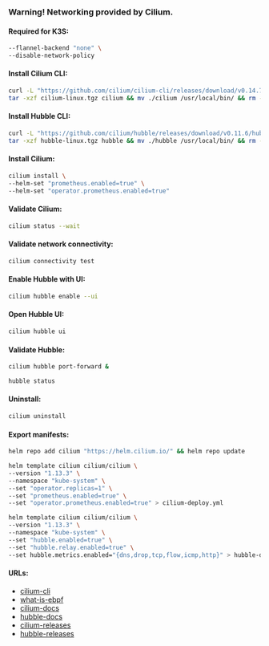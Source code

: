 ### Warning! Networking provided by Cilium.

#### Required for K3S:
```bash
--flannel-backend "none" \
--disable-network-policy
```

#### Install Cilium CLI:
```bash
curl -L "https://github.com/cilium/cilium-cli/releases/download/v0.14.7/cilium-linux-amd64.tar.gz" -o cilium-linux.tgz && \
tar -xzf cilium-linux.tgz cilium && mv ./cilium /usr/local/bin/ && rm -f ./cilium-linux.tgz
```

#### Install Hubble CLI:
```bash
curl -L "https://github.com/cilium/hubble/releases/download/v0.11.6/hubble-linux-amd64.tar.gz" -o hubble-linux.tgz && \
tar -xzf hubble-linux.tgz hubble && mv ./hubble /usr/local/bin/ && rm -f ./hubble-linux.tgz
```

#### Install Cilium:
```bash
cilium install \
--helm-set "prometheus.enabled=true" \
--helm-set "operator.prometheus.enabled=true"
```

#### Validate Cilium:
```bash
cilium status --wait
```

#### Validate network connectivity:
```bash
cilium connectivity test
```

#### Enable Hubble with UI:
```bash
cilium hubble enable --ui
```

#### Open Hubble UI:
```bash
cilium hubble ui
```

#### Validate Hubble:
```bash
cilium hubble port-forward &
```
```bash
hubble status
```

#### Uninstall:
```bash
cilium uninstall
```

#### Export manifests:
```bash
helm repo add cilium "https://helm.cilium.io/" && helm repo update
```
```bash
helm template cilium cilium/cilium \
--version "1.13.3" \
--namespace "kube-system" \
--set "operator.replicas=1" \
--set "prometheus.enabled=true" \
--set "operator.prometheus.enabled=true" > cilium-deploy.yml
```
```bash
helm template cilium cilium/cilium \
--version "1.13.3" \
--namespace "kube-system" \
--set "hubble.enabled=true" \
--set "hubble.relay.enabled=true" \
--set hubble.metrics.enabled="{dns,drop,tcp,flow,icmp,http}" > hubble-deploy.yml
```

#### URLs:
- [cilium-cli](https://github.com/cilium/cilium-cli/releases)
- [what-is-ebpf](https://ebpf.io/what-is-ebpf)
- [cilium-docs](https://docs.cilium.io/en/stable/)
- [hubble-docs](https://github.com/cilium/hubble/blob/master/Documentation/README.md)
- [cilium-releases](https://github.com/cilium/cilium/releases)
- [hubble-releases](https://github.com/cilium/hubble/releases)
